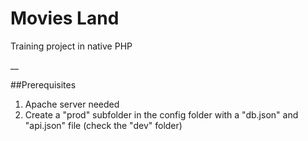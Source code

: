 # Movies Land

Training project in native PHP

__

##Prerequisites 

1. Apache server needed
2. Create a "prod" subfolder in the config folder with a "db.json" and "api.json" file (check the "dev" folder)





